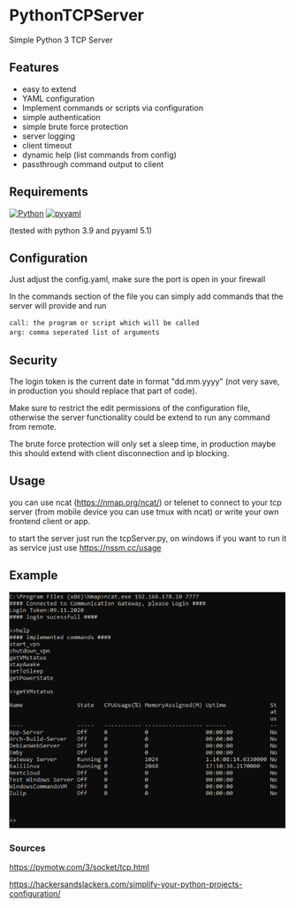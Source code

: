 # PythonTCPServer

Simple Python 3 TCP Server

## Features
* easy to extend
* YAML configuration
* Implement commands or scripts via configuration
* simple authentication
* simple brute force protection
* server logging
* client timeout
* dynamic help (list commands from config)
* passthrough command output to client

## Requirements 

[![Python](https://img.shields.io/badge/python-3.x-blue)](https://www.python.org/downloads/)
[![pyyaml](https://img.shields.io/badge/pyyaml-5.x-green)](https://pyyaml.org/wiki/PyYAMLDocumentation)

(tested with python 3.9 and pyyaml 5.1)

## Configuration

Just adjust the config.yaml, make sure the port is open in your firewall

In the commands section of the file you can simply add commands that the server will provide and run
```sh
call: the program or script which will be called
arg: comma seperated list of arguments
```

## Security

The login token is the current date in format "dd.mm.yyyy" (not very save, in production you should replace that part of code).

Make sure to restrict the edit permissions of the configuration file, otherwise the server functionality could be extend to run any command from remote.

The brute force protection will only set a sleep time, in production maybe this should extend with client disconnection and ip blocking. 

## Usage

you can use ncat (https://nmap.org/ncat/) or telenet to connect to your tcp server (from mobile device you can use tmux with ncat) or write your own frontend client or app.

to start the server just run the tcpServer.py, on windows if you want to run it as service just use https://nssm.cc/usage


## Example

<img src="https://github.com/secure-77/PythonTCPServer/blob/master/Example.png?raw=true" width="500">

### Sources

https://pymotw.com/3/socket/tcp.html

https://hackersandslackers.com/simplify-your-python-projects-configuration/

